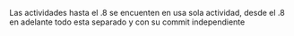 Las actividades hasta el .8 se encuenten en usa sola actividad, desde el .8 en adelante todo esta separado y con su commit independiente